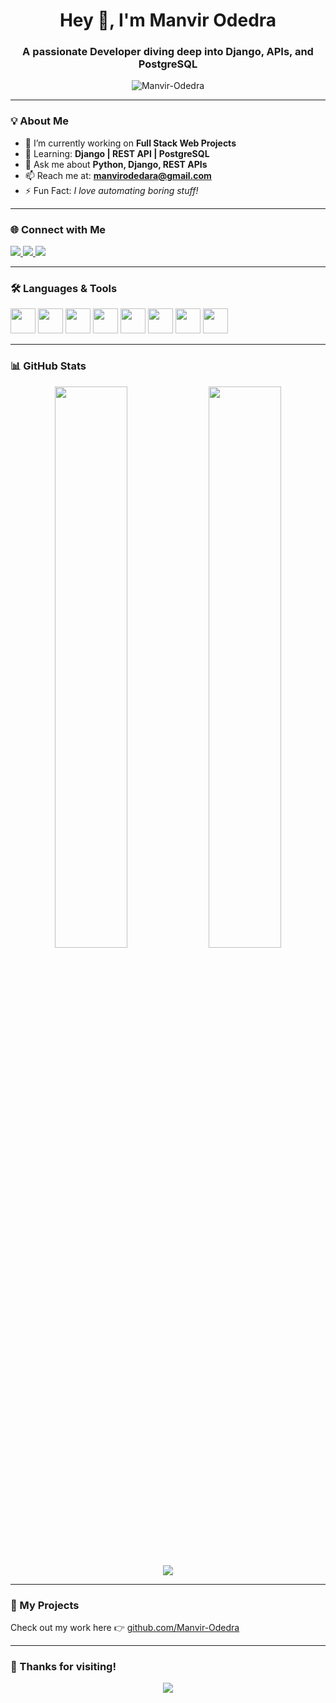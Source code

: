 <h1 align="center">Hey 👋, I'm Manvir Odedra</h1>
<h3 align="center">A passionate Developer diving deep into Django, APIs, and PostgreSQL</h3>

<p align="center">
  <img src="https://komarev.com/ghpvc/?username=Manvir-Odedra&label=Profile%20views&color=0e75b6&style=flat" alt="Manvir-Odedra" />
</p>

---

### 💡 About Me

- 🔭 I’m currently working on **Full Stack Web Projects**
- 🌱 Learning: **Django | REST API | PostgreSQL**
- 💬 Ask me about **Python, Django, REST APIs**
- 📫 Reach me at: **manvirodedara@gmail.com**
- ⚡ Fun Fact: *I love automating boring stuff!*

---

### 🌐 Connect with Me

<p>
  <a href="https://linkedin.com/in/manvirodedra" target="_blank">
    <img src="https://img.shields.io/badge/LinkedIn-0077B5?style=for-the-badge&logo=linkedin&logoColor=white"/>
  </a>
  <a href="https://instagram.com/manvir.codes" target="_blank">
    <img src="https://img.shields.io/badge/Instagram-E4405F?style=for-the-badge&logo=instagram&logoColor=white"/>
  </a>
  <a href="https://youtube.com/@manvirodedra" target="_blank">
    <img src="https://img.shields.io/badge/Youtube-FF0000?style=for-the-badge&logo=youtube&logoColor=white"/>
  </a>
</p>

---

### 🛠️ Languages & Tools

<p>
  <img src="https://cdn.jsdelivr.net/gh/devicons/devicon/icons/python/python-original.svg" width="40" />
  <img src="https://cdn.jsdelivr.net/gh/devicons/devicon/icons/django/django-plain.svg" width="40" />
  <img src="https://cdn.jsdelivr.net/gh/devicons/devicon/icons/postgresql/postgresql-original.svg" width="40" />
  <img src="https://cdn.jsdelivr.net/gh/devicons/devicon/icons/html5/html5-original.svg" width="40" />
  <img src="https://cdn.jsdelivr.net/gh/devicons/devicon/icons/css3/css3-original.svg" width="40" />
  <img src="https://cdn.jsdelivr.net/gh/devicons/devicon/icons/javascript/javascript-original.svg" width="40" />
  <img src="https://cdn.jsdelivr.net/gh/devicons/devicon/icons/nodejs/nodejs-original.svg" width="40" />
  <img src="https://cdn.jsdelivr.net/gh/devicons/devicon/icons/mongodb/mongodb-original.svg" width="40" />
</p>

---

### 📊 GitHub Stats

<p align="center">
  <img src="https://github-readme-stats.vercel.app/api?username=Manvir-Odedra&show_icons=true&theme=radical" width="48%" />
  <img src="https://github-readme-stats.vercel.app/api/top-langs/?username=Manvir-Odedra&layout=compact&theme=radical" width="48%" />
</p>

<p align="center">
  <img src="https://streak-stats.demolab.com?user=Manvir-Odedra&theme=radical&hide_border=false" />
</p>

---

### 🚀 My Projects

Check out my work here 👉 [github.com/Manvir-Odedra](https://github.com/Manvir-Odedra)

---

### 🙌 Thanks for visiting!

<p align="center">
  <img src="https://readme-typing-svg.herokuapp.com?font=Fira+Code&size=22&pause=1000&color=F70000&center=true&vCenter=true&width=435&lines=Happy+Coding!;Let's+Build+Together!+🚀" />
</p>


